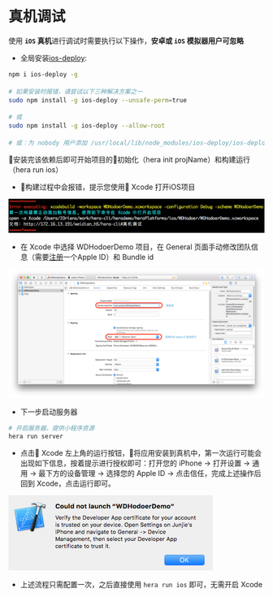 # 真机调试

使用 **`iOS` 真机**进行调试时需要执行以下操作，**安卓或 `iOS` 模拟器用户可忽略**

- 全局安装[ios-deploy](https://github.com/phonegap/ios-deploy):

```sh
npm i ios-deploy -g

# 如果安装时报错，请尝试以下三种解决方案之一
sudo npm install -g ios-deploy --unsafe-perm=true

# 或
sudo npm install -g ios-deploy --allow-root

# 或：为 nobody 用户添加 /usr/local/lib/node_modules/ios-deploy/ios-deploy 文件的写权限
```

安装完该依赖后即可开始项目的初始化（hera init projName）和构建运行（hera run ios）

- 构建过程中会报错，提示您使用 Xcode 打开iOS项目

![](assets/real-device/team-message-alert.png)

- 在 Xcode 中选择 WDHodoerDemo 项目，在 General 页面手动修改团队信息（需要[注册](https://developer.apple.com/account/)一个Apple ID）和 Bundle id

![](assets/real-device/team-message-after.png)

- 下一步启动服务器

```sh
# 开启服务器，提供小程序资源
hera run server
```

- 点击 Xcode 左上角的运行按钮，将应用安装到真机中，第一次运行可能会出现如下信息，按着提示进行授权即可：打开您的 iPhone -> 打开设置 -> 通用 -> 最下方的设备管理 -> 选择您的 Apple ID -> 点击信任，完成上述操作后回到 Xcode，点击运行即可。

![](assets/real-device/xcode-cert-alert.png)

- 上述流程只需配置一次，之后直接使用 `hera run ios` 即可，无需开启 Xcode